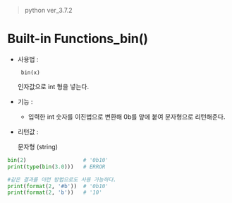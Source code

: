 > python ver_3.7.2

# Built-in Functions_bin()

- 사용법 :

  ` bin(x)`

  인자값으로  int 형을 넣는다.

- 기능 :

  - 입력한 int 숫자를 이진법으로 변환해 0b를 앞에 붙여 문자형으로 리턴해준다.

- 리턴값 :

  문자형 (string)

```python
bin(2)				    # '0b10'
print(type(bin(3.0)))   # ERROR

#같은 결과를 이런 방법으로도 사용 가능하다.
print(format(2, '#b'))	# '0b10'
print(format(2, 'b'))	# '10'		
```

